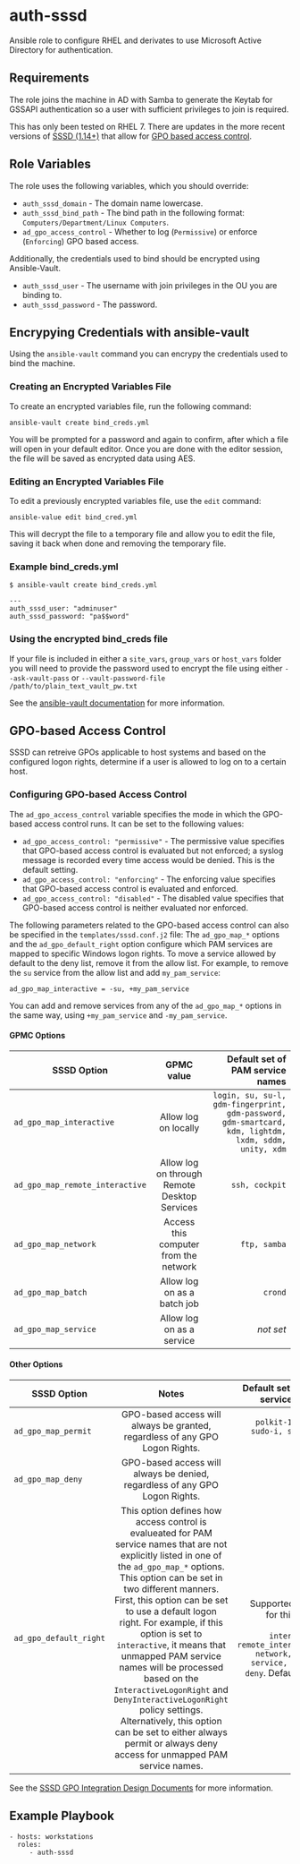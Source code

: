 auth-sssd
========

Ansible role to configure RHEL and derivates to use Microsoft Active Directory for authentication. 

Requirements
------------

The role joins the machine in AD with Samba to generate the Keytab for GSSAPI authentication so a user with sufficient privileges to join is required.

This has only been tested on RHEL 7. There are updates in the more recent versions of [SSSD (1.14+)][1] that allow for [GPO based access control][2].

[1]: https://fedorahosted.org/sssd/wiki/Releases
[2]: https://fedorahosted.org/sssd/wiki/DesignDocs/ActiveDirectoryGPOIntegration

Role Variables
--------------

The role uses the following variables, which you should override:
* `auth_sssd_domain` - The domain name lowercase.
* `auth_sssd_bind_path` - The bind path in the following format: `Computers/Department/Linux Computers`.
* `ad_gpo_access_control` - Whether to log (`Permissive`) or enforce (`Enforcing`) GPO based access.

Additionally, the credentials used to bind should be encrypted using Ansible-Vault.
* `auth_sssd_user` - The username with join privileges in the OU you are binding to.
* `auth_sssd_password` - The password.

Encrypying Credentials with ansible-vault
-----------------------------------------

Using the `ansible-vault` command you can encrypy the credentials used to bind the machine.

### Creating an Encrypted Variables File
To create an encrypted variables file, run the following command:
```
ansible-vault create bind_creds.yml
```

You will be prompted for a password and again to confirm, after which a file will open in your default editor. Once you are done with the editor session, the file will be saved as encrypted data using AES.

### Editing an Encrypted Variables File
To edit a previously encrypted variables file, use the `edit` command:
```
ansible-value edit bind_cred.yml
```

This will decrypt the file to a temporary file and allow you to edit the file, saving it back when done and removing the temporary file.

### Example bind_creds.yml
```
$ ansible-vault create bind_creds.yml
```
```
---
auth_sssd_user: "adminuser"
auth_sssd_password: "pa$$word"
```

### Using the encrypted bind_creds file
If your file is included in either a `site_vars`, `group_vars` or `host_vars` folder you will need to provide the password used to encrypt the file using either `--ask-vault-pass` or `--vault-password-file /path/to/plain_text_vault_pw.txt`

See the [ansible-vault documentation](http://docs.ansible.com/ansible/playbooks_vault.html) for more information.

GPO-based Access Control
------------------------
SSSD can retreive GPOs applicable to host systems and based on the configured logon rights, determine if a user is allowed to log on to a certain host.

### Configuring GPO-based Access Control
The `ad_gpo_access_control` variable specifies the mode in which the GPO-based access control runs. It can be set to the following values:
* `ad_gpo_access_control: "permissive"` - The permissive value specifies that GPO-based access control is evaluated but not enforced; a syslog message is recorded every time access would be denied. This is the default setting.
* `ad_gpo_access_control: "enforcing"` - The enforcing value specifies that GPO-based access control is evaluated and enforced.
* `ad_gpo_access_control: "disabled"` - The disabled value specifies that GPO-based access control is neither evaluated nor enforced.

The following parameters related to the GPO-based access control can also be specified in the `templates/sssd.conf.j2` file:
The `ad_gpo_map_*` options and the `ad_gpo_default_right` option configure which PAM services are mapped to specific Windows logon rights.
To move a service allowed by default to the deny list, remove it from the allow list. For example, to remove the `su` service from the allow list and add `my_pam_service`:
```
ad_gpo_map_interactive = -su, +my_pam_service
```
You can add and remove services from any of the `ad_gpo_map_*` options in the same way, using `+my_pam_service` and `-my_pam_service`.

#### GPMC Options
| SSSD Option   | GPMC value    | Default set of PAM service names  |
| ------------- |:-------------:| -----:|
| `ad_gpo_map_interactive`      | Allow log on locally | `login, su, su-l, gdm-fingerprint, gdm-password, gdm-smartcard, kdm, lightdm, lxdm, sddm, unity, xdm` |
| `ad_gpo_map_remote_interactive` | Allow log on through Remote Desktop Services | `ssh, cockpit` |
| `ad_gpo_map_network` | Access this computer from the network | `ftp, samba` |
| `ad_gpo_map_batch` | Allow log on as a batch job | `crond` |
| `ad_gpo_map_service` | Allow log on as a service | _not set_ |

#### Other Options
| SSSD Option   | Notes    | Default set of PAM service names  |
| ------------- |:-------------:| -----:|
| `ad_gpo_map_permit` | GPO-based access will always be granted, regardless of any GPO Logon Rights. | `polkit-1, sudo, sudo-i, systemd-user` |
| `ad_gpo_map_deny` | GPO-based access will always be denied, regardless of any GPO Logon Rights. | _not set_ |
| `ad_gpo_default_right` | This option defines how access control is evalueated for PAM service names that are not explicitly listed in one of the `ad_gpo_map_*` options. This option can be set in two different manners. First, this option can be set to use a default logon right. For example, if this option is set to `interactive`, it means that unmapped PAM service names will be processed based on the `InteractiveLogonRight` and `DenyInteractiveLogonRight` policy settings. Alternatively, this option can be set to either always permit or always deny access for unmapped PAM service names. | Supported values for this option include: `interactive, remote_interactive, network, batch, service, permit, deny`. Default: `deny`. |

See the [SSSD GPO Integration Design Documents](https://fedorahosted.org/sssd/wiki/DesignDocs/ActiveDirectoryGPOIntegration) for more information.

Example Playbook
-------------------------

    - hosts: workstations
      roles:
         - auth-sssd

